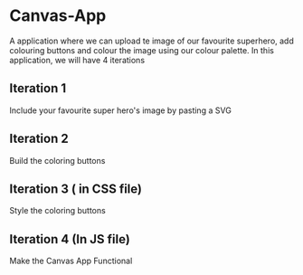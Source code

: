 # Canvas-App
A application where we can upload te image of our favourite superhero, add colouring buttons and colour the image using our colour palette.
In this application, we will have 4 iterations

## Iteration 1
Include your favourite super hero's image by pasting  a SVG

## Iteration 2
Build the coloring buttons

## Iteration 3 ( in CSS file)
 Style the coloring buttons 

## Iteration 4 (In JS file)
Make the Canvas App Functional 
